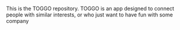 This is the TOGGO repository. 
TOGGO is an app designed to connect people with similar interests, or who just want to have fun with some company
